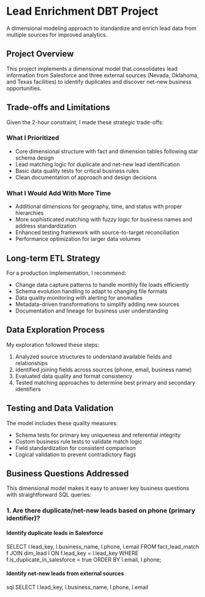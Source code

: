 # Lead Enrichment DBT Project

A dimensional modeling approach to standardize and enrich lead data from multiple sources for improved analytics.

## Project Overview    

This project implements a dimensional model that consolidates lead information from Salesforce and three external sources (Nevada, Oklahoma, and Texas facilities) to identify duplicates and discover net-new business opportunities.

## Trade-offs and Limitations

Given the 2-hour constraint, I made these strategic trade-offs:

### What I Prioritized

- Core dimensional structure with fact and dimension tables following star schema design
- Lead matching logic for duplicate and net-new lead identification
- Basic data quality tests for critical business rules
- Clean documentation of approach and design decisions

### What I Would Add With More Time

- Additional dimensions for geography, time, and status with proper hierarchies
- More sophisticated matching with fuzzy logic for business names and address standardization
- Enhanced testing framework with source-to-target reconciliation
- Performance optimization for larger data volumes

## Long-term ETL Strategy

For a production implementation, I recommend:

- Change data capture patterns to handle monthly file loads efficiently
- Schema evolution handling to adapt to changing file formats
- Data quality monitoring with alerting for anomalies
- Metadata-driven transformations to simplify adding new sources
- Documentation and lineage for business user understanding

## Data Exploration Process

My exploration followed these steps:

1. Analyzed source structures to understand available fields and relationships
2. Identified joining fields across sources (phone, email, business name)
3. Evaluated data quality and format consistency
4. Tested matching approaches to determine best primary and secondary identifiers

## Testing and Data Validation

The model includes these quality measures:

- Schema tests for primary key uniqueness and referential integrity
- Custom business rule tests to validate match logic
- Field standardization for consistent comparison
- Logical validation to prevent contradictory flags

## Business Questions Addressed

This dimensional model makes it easy to answer key business questions with straightforward SQL queries:

### 1. Are there duplicate/net-new leads based on phone (primary identifier)?

#### Identify duplicate leads in Salesforce
SELECT
    l.lead_key,
    l.business_name,
    l.phone,
    l.email
FROM
    fact_lead_match f
JOIN
    dim_lead l ON f.lead_key = l.lead_key
WHERE
    f.is_duplicate_in_salesforce = true
ORDER BY
    l.email, l.phone;

#### Identify net-new leads from external sources
sql
SELECT
l.lead_key,
l.business_name, 
l.phone, l.email
